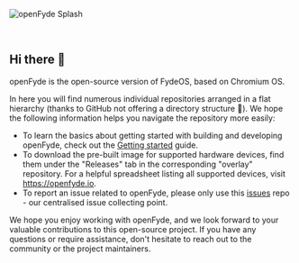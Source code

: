![openFyde Splash](https://fydeos.io/content/wp-content/uploads/2022/04/openfyde-splash-image.jpg, "openFyde Splash")


<br>

## Hi there 👋

openFyde is the open-source version of FydeOS, based on Chromium OS.

In here you will find numerous individual repositories arranged in a flat hierarchy (thanks to GitHub not offering a directory structure 🫠). We hope the following information helps you navigate the repository more easily:

- To learn the basics about getting started with building and developing openFyde, check out the [Getting started](https://github.com/openFyde/getting-started) guide.
- To download the pre-built image for supported hardware devices, find them under the "Releases" tab in the corresponding "overlay" repository. For a helpful spreadsheet listing all supported devices, visit <https://openfyde.io>.
- To report an issue related to openFyde, please only use this [issues](https://github.com/openFyde/issues) repo - our centralised issue collecting point.

We hope you enjoy working with openFyde, and we look forward to your valuable contributions to this open-source project. If you have any questions or require assistance, don't hesitate to reach out to the community or the project maintainers.
